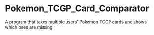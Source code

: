 # Pokemon_TCGP_Card_Comparator
A program that takes multiple users' Pokemon TCGP cards and shows which ones are missing

